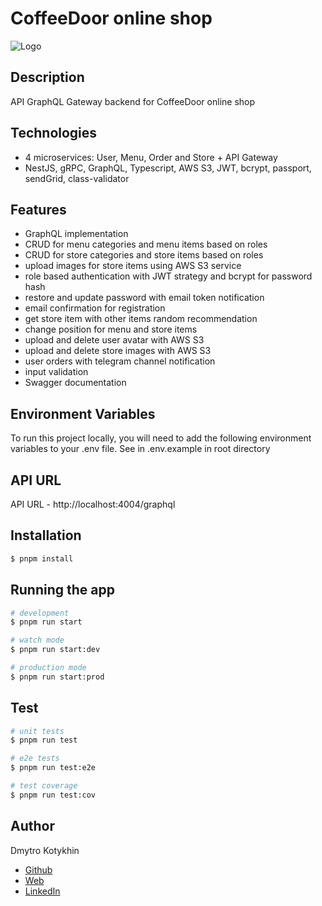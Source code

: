 # CoffeeDoor online shop

![Logo](https://coffeedoor-next14-sql.vercel.app/logo_700x191.webp)

## Description

API GraphQL Gateway backend for CoffeeDoor online shop

## Technologies

-   4 microservices: User, Menu, Order and Store + API Gateway
-   NestJS, gRPC, GraphQL, Typescript, AWS S3, JWT, bcrypt, passport, sendGrid, class-validator

## Features

-   GraphQL implementation
-   CRUD for menu categories and menu items based on roles
-   CRUD for store categories and store items based on roles
-   upload images for store items using AWS S3 service
-   role based authentication with JWT strategy and bcrypt for password hash
-   restore and update password with email token notification
-   email confirmation for registration
-   get store item with other items random recommendation
-   change position for menu and store items
-   upload and delete user avatar with AWS S3
-   upload and delete store images with AWS S3
-   user orders with telegram channel notification
-   input validation
-   Swagger documentation

## Environment Variables

To run this project locally, you will need to add the following environment variables to your .env file. See in .env.example in root directory

## API URL

API URL - http://localhost:4004/graphql

## Installation

```bash
$ pnpm install
```

## Running the app

```bash
# development
$ pnpm run start

# watch mode
$ pnpm run start:dev

# production mode
$ pnpm run start:prod
```

## Test

```bash
# unit tests
$ pnpm run test

# e2e tests
$ pnpm run test:e2e

# test coverage
$ pnpm run test:cov
```

## Author

Dmytro Kotykhin
-   [Github](https://github.com/DKotykhin)
-   [Web](https://dmytro-kotykhin.pp.ua)
-   [LinkedIn](https://www.linkedin.com/in/dmytro-kotykhin-4683151b)
